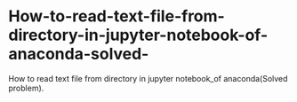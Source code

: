 # How-to-read-text-file-from-directory-in-jupyter-notebook-of-anaconda-solved-
How to read text file from directory in jupyter notebook_of anaconda(Solved problem).
